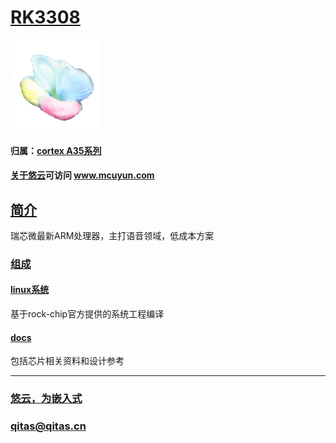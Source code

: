 ﻿# [RK3308](https://github.com/mcuyun/RK3308) 

[![sites](mcuyun/mcuyun.png)](http://www.mcuyun.com)

#### 归属：[cortex A35系列](https://github.com/mcuyun/CA35)
#### [关于悠云](https://github.com/mcuyun)可访问 www.mcuyun.com

## [简介](https://github.com/mcuyun/RK3308/wiki)

瑞芯微最新ARM处理器，主打语音领域，低成本方案

### [组成](mcuyun/)


#### [linux系统](https://github.com/rockchip-linux/kernel.git)

基于rock-chip官方提供的系统工程编译

#### [docs](https://github.com/mcuyun/RK3308/wiki)

包括芯片相关资料和设计参考
 



---

###  [悠云，为嵌入式](http://www.mcuyun.com)   
###  qitas@qitas.cn



